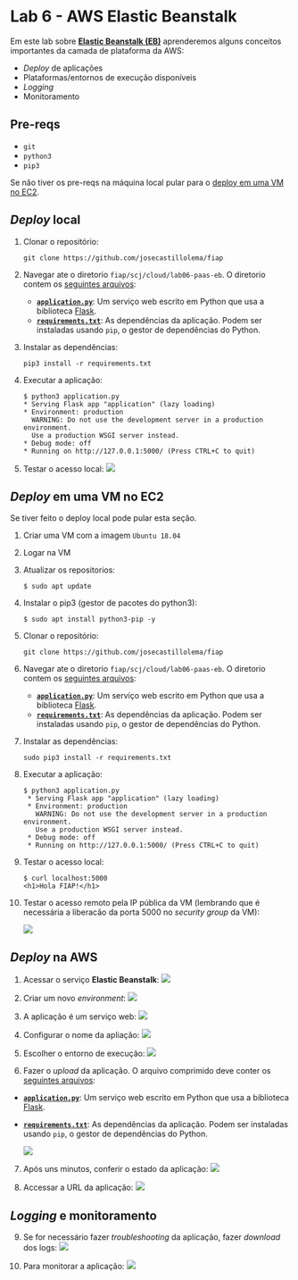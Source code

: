 # Lab 6 - AWS Elastic Beanstalk

Em este lab sobre [**Elastic Beanstalk (EB)**](https://aws.amazon.com/pt/elasticbeanstalk/) aprenderemos alguns conceitos importantes da camada de plataforma da AWS:
 - *Deploy* de aplicações
 - Plataformas/entornos de execução disponíveis
 - *Logging*
 - Monitoramento
 
## Pre-reqs

 - `git`
 - `python3`
 - `pip3`

Se não tiver os pre-reqs na máquina local pular para o [deploy em uma VM no EC2](#deploy-em-uma-vm-no-ec2).

## *Deploy* local

1. Clonar o repositório:
    ```
    git clone https://github.com/josecastillolema/fiap
    ```

2. Navegar ate o diretorio `fiap/scj/cloud/lab06-paas-eb`. O diretorio contem os [seguintes arquivos](https://github.com/josecastillolema/fiap/tree/master/shift/multicloud/lab06-paas-eb):
    - [**`application.py`**](https://github.com/josecastillolema/fiap/blob/master/shift/multicloud/lab06-paas-eb/application.py): Um serviço web escrito em Python que usa a biblioteca [Flask](https://flask.palletsprojects.com/en/1.1.x/).
    - [**`requirements.txt`**](https://github.com/josecastillolema/fiap/blob/master/shift/multicloud/lab06-paas-eb/requirements.txt): As dependências da aplicação. Podem ser instaladas usando `pip`, o gestor de dependências do Python.

3. Instalar as dependências:
    ```
    pip3 install -r requirements.txt
    ```
4. Executar a aplicação:
    ```
    $ python3 application.py
    * Serving Flask app "application" (lazy loading)
    * Environment: production
      WARNING: Do not use the development server in a production environment.
      Use a production WSGI server instead.
    * Debug mode: off
    * Running on http://127.0.0.1:5000/ (Press CTRL+C to quit)
    ```

5. Testar o acesso local:
   ![](https://raw.githubusercontent.com/josecastillolema/fiap/master/shift/multicloud/img/eb11.png)
   
## *Deploy* em uma VM no EC2

Se tiver feito o deploy local pode pular esta seção.

1. Criar uma VM com a imagem `Ubuntu 18.04`

2. Logar na VM

3. Atualizar os repositorios:
    ```
    $ sudo apt update
    ```

4. Instalar o pip3 (gestor de pacotes do python3):
    ```
    $ sudo apt install python3-pip -y
    ```

5. Clonar o repositório:
    ```
    git clone https://github.com/josecastillolema/fiap
    ```

6. Navegar ate o diretorio `fiap/scj/cloud/lab06-paas-eb`. O diretorio contem os [seguintes arquivos](https://github.com/josecastillolema/fiap/tree/master/shift/multicloud/lab06-paas-eb):
    - [**`application.py`**](https://github.com/josecastillolema/fiap/blob/master/shift/multicloud/lab06-paas-eb/application.py): Um serviço web escrito em Python que usa a biblioteca [Flask](https://flask.palletsprojects.com/en/1.1.x/).
    - [**`requirements.txt`**](https://github.com/josecastillolema/fiap/blob/master/shift/multicloud/lab06-paas-eb/requirements.txt): As dependências da aplicação. Podem ser instaladas usando `pip`, o gestor de dependências do Python.
 
7. Instalar as dependências:
    ```
    sudo pip3 install -r requirements.txt
    ```

8. Executar a aplicação:
    ```
    $ python3 application.py
     * Serving Flask app "application" (lazy loading)
     * Environment: production
       WARNING: Do not use the development server in a production environment.
       Use a production WSGI server instead.
     * Debug mode: off
     * Running on http://127.0.0.1:5000/ (Press CTRL+C to quit)
    ```

9. Testar o acesso local:
    ```
    $ curl localhost:5000
    <h1>Hola FIAP!</h1>
    ```

5. Testar o acesso remoto pela IP pública da VM (lembrando que é necessária a liberacão da porta 5000 no *security group* da VM):

   ![](https://raw.githubusercontent.com/josecastillolema/fiap/master/shift/multicloud/img/eb10.png)

## *Deploy* na AWS
 
1. Acessar o serviço **Elastic Beanstalk**:
   ![](https://raw.githubusercontent.com/josecastillolema/fiap/master/shift/multicloud/img/eb0.png)

2. Criar um novo *environment*:
   ![](https://raw.githubusercontent.com/josecastillolema/fiap/master/shift/multicloud/img/eb1.png)

3. A aplicação é um serviço web:
   ![](https://raw.githubusercontent.com/josecastillolema/fiap/master/shift/multicloud/img/eb2.png)
   
4. Configurar o nome da apliação:
   ![](https://raw.githubusercontent.com/josecastillolema/fiap/master/shift/multicloud/img/eb3.png)

5. Escolher o entorno de execução:
   ![](https://raw.githubusercontent.com/josecastillolema/fiap/master/shift/multicloud/img/eb4.png)
   
6. Fazer o *upload* da aplicação. O arquivo comprimido deve conter os [seguintes arquivos](https://github.com/josecastillolema/fiap/tree/master/shift/multicloud/lab06-paas-eb):
 - [**`application.py`**](https://github.com/josecastillolema/fiap/blob/master/shift/multicloud/lab06-paas-eb/application.py): Um serviço web escrito em Python que usa a biblioteca [Flask](https://flask.palletsprojects.com/en/1.1.x/).
 - [**`requirements.txt`**](https://github.com/josecastillolema/fiap/blob/master/shift/multicloud/lab06-paas-eb/requirements.txt): As dependências da aplicação. Podem ser instaladas usando `pip`, o gestor de dependências do Python.
 
   ![](https://raw.githubusercontent.com/josecastillolema/fiap/master/shift/multicloud/img/eb5.png)

7. Após uns minutos, conferir o estado da aplicação:
   ![](https://raw.githubusercontent.com/josecastillolema/fiap/master/shift/multicloud/img/eb6.png)

8. Accessar a URL da aplicação:
   ![](https://raw.githubusercontent.com/josecastillolema/fiap/master/shift/multicloud/img/eb7.png)

## *Logging* e monitoramento

9. Se for necessário fazer *troubleshooting* da aplicação, fazer *download* dos logs:
   ![](https://raw.githubusercontent.com/josecastillolema/fiap/master/shift/multicloud/img/eb8.png)

10. Para monitorar a aplicação:
   ![](https://raw.githubusercontent.com/josecastillolema/fiap/master/shift/multicloud/img/eb9.png)

